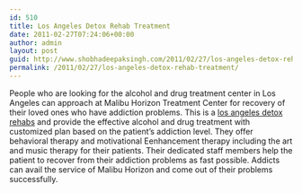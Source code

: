 ```yaml
---
id: 510
title: Los Angeles Detox Rehab Treatment
date: 2011-02-27T07:24:06+00:00
author: admin
layout: post
guid: http://www.shobhadeepaksingh.com/2011/02/27/los-angeles-detox-rehab-treatment/
permalink: /2011/02/27/los-angeles-detox-rehab-treatment/
---
```

People who are looking for the alcohol and drug treatment center in Los Angeles can approach at Malibu Horizon Treatment Center for recovery of their loved ones who have addiction problems. This is a [los angeles detox rehabs](http://www.malibuhorizon.com/rehab-los-angeles.aspx) and provide the effective alcohol and drug treatment with customized plan based on the patient&#8217;s addiction level. They offer behavioral therapy and motivational Eenhancement therapy including the art and music therapy for their patients. Their dedicated staff members help the patient to recover from their addiction problems as fast possible. Addicts can avail the service of Malibu Horizon and come out of their problems successfully.